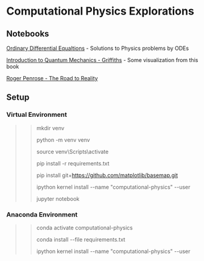 # Computational Physics Explorations

## Notebooks

[Ordinary Differential Equaltions](odes.ipynb) - Solutions to Physics problems by ODEs

[Introduction to Quantum Mechanics - Griffiths](griffith.ipynb) - Some visualization from this book

[Roger Penrose - The Road to Reality](reality.ipynb)

## Setup

### Virtual Environment

>> mkdir venv
>>
>> python -m venv venv
>>
>> source venv\Scripts\activate
>>
>> pip install -r requirements.txt
>>
>> pip install git+https://github.com/matplotlib/basemap.git 
>>
>> ipython kernel install --name "computational-physics" --user
>>
>>jupyter notebook

### Anaconda Environment

>> conda activate computational-physics
>>
>> conda install --file requirements.txt
>>
>> ipython kernel install --name "computational-physics" --user




